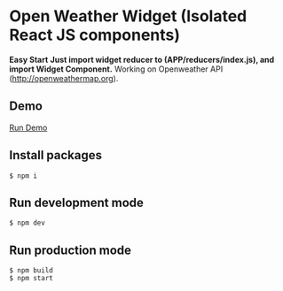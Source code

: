 # Open Weather Widget (Isolated React JS components)
**Easy Start**
**Just import widget reducer to (APP/reducers/index.js), and import Widget Component.**
Working on Openweather API (http://openweathermap.org).

## Demo
[Run Demo](http://react-open-wether-widget.herokuapp.com/)

## Install packages
```
$ npm i
```
## Run development mode
```
$ npm dev
```
## Run production mode
```
$ npm build
$ npm start
```
